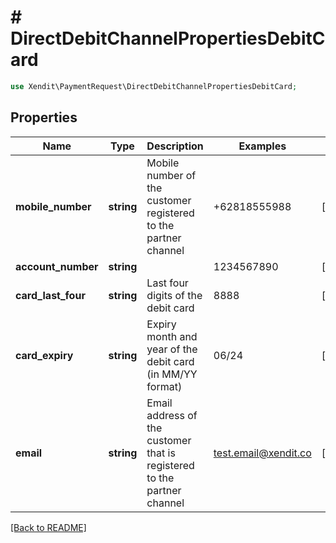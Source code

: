 # # DirectDebitChannelPropertiesDebitCard


```php
use Xendit\PaymentRequest\DirectDebitChannelPropertiesDebitCard;
```
## Properties

| Name | Type | Description | Examples | Notes |
| ------------ | ------------- | ------------- | ------------- | -------------|
| **mobile_number** | **string** | Mobile number of the customer registered to the partner channel | +62818555988 |  [optional] |
| **account_number** | **string** |  | 1234567890 |  [optional] |
| **card_last_four** | **string** | Last four digits of the debit card | 8888 |  [optional] |
| **card_expiry** | **string** | Expiry month and year of the debit card (in MM/YY format) | 06/24 |  [optional] |
| **email** | **string** | Email address of the customer that is registered to the partner channel | test.email@xendit.co |  [optional] |


[[Back to README]](../../README.md)

